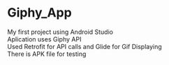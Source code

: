 # Giphy_App
My first project using Android Studio<br>
Aplication uses Giphy API<br>
Used Retrofit for API calls and Glide for Gif Displaying<br>
There is APK file for testing<br>
